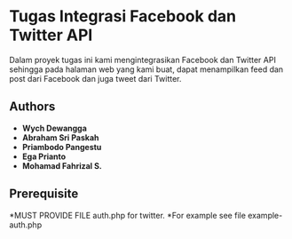 # Tugas Integrasi Facebook dan Twitter API

Dalam proyek tugas ini kami mengintegrasikan Facebook dan Twitter API sehingga pada halaman web yang kami buat, dapat menampilkan feed dan post dari Facebook dan juga tweet dari Twitter.

## Authors

* **Wych Dewangga**
* **Abraham Sri Paskah**
* **Priambodo Pangestu**
* **Ega Prianto**
* **Mohamad Fahrizal S.**

## Prerequisite
*MUST PROVIDE FILE auth.php for twitter. 
*For example see file example-auth.php

